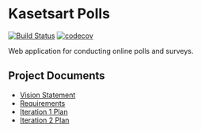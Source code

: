# Kasetsart Polls
[![Build Status](https://travis-ci.com/SIrapopKunjiak/ku-polls.svg?branch=master)](https://travis-ci.com/SIrapopKunjiak/ku-polls)
[![codecov](https://codecov.io/gh/SIrapopKunjiak/ku-polls/branch/master/graph/badge.svg)](https://codecov.io/gh/SIrapopKunjiak/ku-polls)

Web application for conducting online polls and surveys.

## Project Documents

- [Vision Statement](../../wiki/Vision%20Statement)
- [Requirements](../../wiki/Requirements)
- [Iteration 1 Plan](../../wiki/Iteration%201%20Plan)
- [Iteration 2 Plan](../../wiki/Iteration%202%20Plan)
